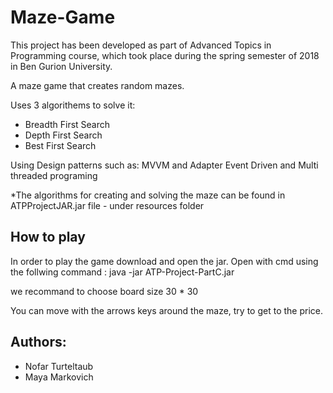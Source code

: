 # Maze-Game

This project has been developed as part of  Advanced Topics in Programming course, which took place during the spring semester of 2018 in Ben Gurion University. 

A maze game that creates random mazes.

Uses 3 algorithems to solve it:
- Breadth First Search
- Depth First Search
- Best First Search

Using Design patterns such as: MVVM and Adapter
Event Driven and Multi threaded programing

*The algorithms for creating and solving the maze can be found in ATPProjectJAR.jar file - under resources folder


## How to play
In order to play the game download and open the jar.
Open with cmd using the follwing command : java -jar ATP-Project-PartC.jar

we recommand to choose board size 30 * 30

You can move with the arrows keys around the maze, try to get to the price.

## Authors:
- Nofar Turteltaub
- Maya Markovich


